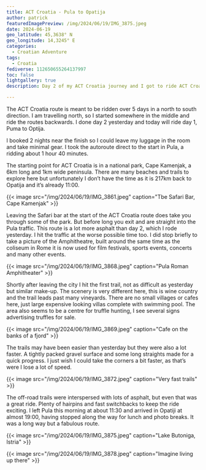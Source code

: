```yaml
---
title: ACT Croatia - Pula to Opatija
author: patrick
featuredImagePreview: /img/2024/06/19/IMG_3875.jpeg
date: 2024-06-19
geo_latitude: 45,3638° N
geo_longitude: 14,3245° E
categories:
  - Croatian Adventure
tags:
  - Croatia
fediverse: 112650655264137997
toc: false
lightgallery: true
description: Day 2 of my ACT Croatia journey and I got to ride ACT Croatia day 1!

---
```


<!--more-->
 
The ACT Croatia route is meant to be ridden over 5 days in a north to south direction. I am travelling north, so I started somewhere in the middle and ride the routes backwards. I done day 2 yesterday and today will ride day 1, Puma to Optija. 

I booked 2 nights near the finish so I could leave my luggage in the room and take minimal gear. I took the autoroute direct to the start in Pula, a ridding about 1 hour 40 minutes. 

The starting point for ACT Croatia is in a national park, Cape Kamenjak, a 6km long and 1km wide peninsula. There are many beaches and trails to explore here but unfortunately I don’t have the time as it is 217km back to Opatija and it’s already 11:00. 

{{< image src="/img/2024/06/19/IMG_3861.jpeg" caption="Tbe Safari Bar, Cape Kamenjak" >}}

Leaving the Safari bar at the start of the ACT Croatia route does take you through some of the park. But before long you exit and are straight into the Pula traffic. This route is a lot more asphalt than day 2, which I rode yesterday. I hit the traffic at the worse possible time too. I did stop briefly to take a picture of the Amphitheatre, built around the same time as the coliseum in Rome it is now used for film festivals, sports events, concerts and many other events. 

{{< image src="/img/2024/06/19/IMG_3868.jpeg" caption="Pula Roman Amphitheater" >}}

Shortly after leaving the city I hit the first trail, not as difficult as yesterday but similar make-up. The scenery is very different here, this is wine country and the trail leads past many vineyards. There are no small villages or cafes here, just large expensive looking villas complete with swimming pool. The area also seems to be a centre for truffle hunting, I see several signs advertising truffles for sale. 

{{< image src="/img/2024/06/19/IMG_3869.jpeg" caption="Cafe on the banks of a fjord" >}}

The trails may have been easier than yesterday but they were also a lot faster. A tightly packed gravel surface and some long straights made for a quick progress. I just wish I could take the corners a bit faster, as that’s were I lose a lot of speed. 

{{< image src="/img/2024/06/19/IMG_3872.jpeg" caption="Very fast trails" >}}

The off-road trails were interspersed with lots of asphalt, but even that was a great ride. Plenty of hairpins and fast switchbacks to keep the ride exciting. I left Pula this morning at about 11:30 and arrived in Opatiji at almost 19:00, having stopped along the way for lunch and photo breaks. It was a long way but a fabulous route. 

{{< image src="/img/2024/06/19/IMG_3875.jpeg" caption="Lake Butoniga, Istria" >}}

{{< image src="/img/2024/06/19/IMG_3878.jpeg" caption="Imagine living up there" >}}